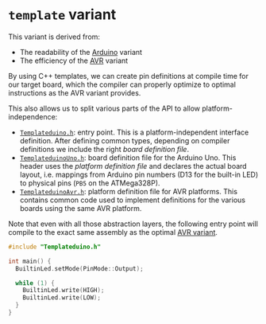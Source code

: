 # `template` variant

This variant is derived from:
* The readability of the [Arduino](../arduino) variant
* The efficiency of the [AVR](../avr) variant

By using C++ templates, we can create pin definitions at compile time for our
target board, which the compiler can properly optimize to optimal instructions
as the AVR variant provides.

This also allows us to split various parts of the API to allow platform-independence:
* [`Templateduino.h`](Templateduino.h): entry point. This is a
  platform-independent interface definition. After defining common types, depending on compiler definitions we include the right *board definition file*.
* [`TemplateduinoUno.h`](TemplateduinoUno.h): board definition file for the
  Arduino Uno. This header uses the *platform definition file* and declares the
  actual board layout, i.e. mappings from Arduino pin numbers (D13 for the
  built-in LED) to physical pins (`PB5` on the ATMega328P).
* [`TemplateduinoAvr.h`](TemplateduinoAvr.h): platform definition file for AVR
  platforms. This contains common code used to implement definitions for the
  various boards using the same AVR platform.

Note that even with all those abstraction layers, the following entry point
will compile to the exact same assembly as the optimal [AVR variant](../avr).

```cpp
#include "Templateduino.h"

int main() {
  BuiltinLed.setMode(PinMode::Output);

  while (1) {
    BuiltinLed.write(HIGH);
    BuiltinLed.write(LOW);
  }
}
```

